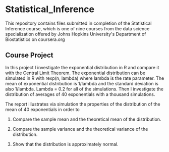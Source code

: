 # Statistical_Inference
This repository contains files submitted in completion of the Statistical Inference course, which is one of nine courses from the data science specialization offered by Johns Hopkins University's Department of Biostatistics on coursera.org

## Course Project
In this project I investigate the exponential distribution in R and compare it with the Central Limit Theorem. The exponential distribution can be simulated in R with rexp(n, lambda) where lambda is the rate parameter. The mean of exponential distribution is 1/lambda and the standard deviation is also 1/lambda. Lambda = 0.2 for all of the simulations. Then I investigate the distribution of averages of 40 exponentials with a thousand simulations.

The report illustrates via simulation the properties of the distribution of the mean of 40 exponentials in order to 

1. Compare the sample mean and the theoretical mean of the distribution.

2. Compare the sample variance and the theoretical variance of the distribution.

3. Show that the distribution is approximately normal.

